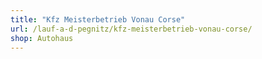 ```yaml
---
title: "Kfz Meisterbetrieb Vonau Corse"
url: /lauf-a-d-pegnitz/kfz-meisterbetrieb-vonau-corse/
shop: Autohaus
---
```

